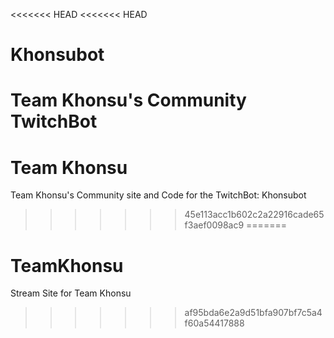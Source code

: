 <<<<<<< HEAD
<<<<<<< HEAD
# Khonsubot
Team Khonsu's Community TwitchBot
=======
# Team Khonsu
Team Khonsu's Community site and Code for the TwitchBot: Khonsubot
>>>>>>> 45e113acc1b602c2a22916cade65f3aef0098ac9
=======
# TeamKhonsu
Stream Site for Team Khonsu
>>>>>>> af95bda6e2a9d51bfa907bf7c5a4f60a54417888
